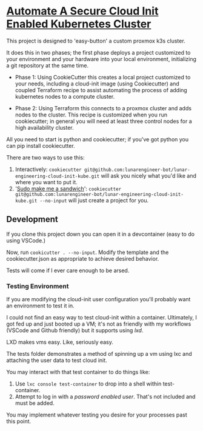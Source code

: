 # [Automate A Secure Cloud Init Enabled Kubernetes Cluster](https://github.com/lunarengineer-bot/lunar-engineering-cloud-init-kube)

This project is designed to 'easy-button' a custom proxmox k3s cluster.

It does this in two phases; the first phase deploys a project customized to your environment and your hardware into your local environment, initializing a git repository at the same time.

* Phase 1: Using CookieCutter this creates a local project customized to your needs, including a cloud-init image (using Cookiecutter) and coupled Terraform recipe to assist automating the process of adding kubernetes nodes to a compute cluster.

* Phase 2: Using Terraform this connects to a proxmox cluster and adds nodes to the cluster. This recipe is customized when you run cookiecutter; in general you will need at least three control nodes for a high availability cluster.


All you need to start is python and cookiecutter; if you've got python you can pip install cookiecutter.

There are two ways to use this:

1. Interactively: `cookiecutter git@github.com:lunarengineer-bot/lunar-engineering-cloud-init-kube.git` will ask you nicely what you'd like and where you want to put it.
2. '[Sudo make me a sandwich](https://xkcd.com/149/)': `cookiecutter git@github.com:lunarengineer-bot/lunar-engineering-cloud-init-kube.git --no-input` will just create a project for you.

## Development

If you clone this project down you can open it in a devcontainer (easy to do using VSCode.)

Now, run `cookicutter . --no-input`. Modify the template and the cookiecutter.json as appropriate to achieve desired behavior.

Tests will come if I ever care enough to be arsed.

### Testing Environment

If you are modifying the cloud-init user configuration you'll probably want an environment to test it in.

I could not find an easy way to test cloud-init within a container. Ultimately, I got fed up and just booted up a VM; it's not as friendly with my workflows (VSCode and Github friendly) but it supports using *lxd*.

LXD makes vms easy. Like, seriously easy.

The tests folder demonstrates a method of spinning up a vm using lxc and attaching the user data to test cloud init.

You may interact with that test container to do things like:
1. Use `lxc console test-container` to drop into a shell within test-container.
2. Attempt to log in with a *password enabled user*. That's not included and must be added.

You may implement whatever testing you desire for your processes past this point.